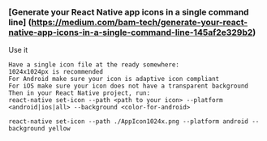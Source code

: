 ### [Generate your React Native app icons in a single command line] (https://medium.com/bam-tech/generate-your-react-native-app-icons-in-a-single-command-line-145af2e329b2)
Use it
```
Have a single icon file at the ready somewhere:
1024x1024px is recommended
For Android make sure your icon is adaptive icon compliant
For iOS make sure your icon does not have a transparent background
Then in your React Native project, run:
react-native set-icon --path <path to your icon> --platform <android|ios|all> --background <color-for-android>
```
```
react-native set-icon --path ./AppIcon1024x.png --platform android --background yellow
```
